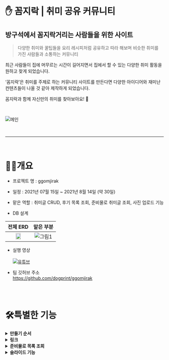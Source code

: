 # ✋ 꼼지락 | 취미 공유 커뮤니티

## 방구석에서 꼼지락거리는 사람들을 위한 사이트

> 다양한 취미와 꿀팁들을 요리 레시피처럼 공유하고 따라 해보며 
> 비슷한 취미를 가진 사람들과 소통하는 커뮤니티

최근 사람들이 집에 머무르는 시간이 길어지면서 집에서 할 수 있는 다양한 취미 활동을 원하고 찾게 되었습니다.

‘꼼지락’은 취미를 주제로 하는 커뮤니티 사이트를 만든다면 다양한 아이디어와 재미난 컨텐츠들이 나올 것 같아 제작하게 되었습니다.

꼼지락과 함께 자신만의 취미를 찾아보아요! 🥳

<br>

![메인](https://user-images.githubusercontent.com/85017704/137364391-1abb06b3-dc49-428f-9fe8-86e129907ba4.gif)



<br>

***

<br>


# 👩‍💻개요


* 프로젝트 명 : ggomjirak

* 일정 : 2021년 07월 15일 ~ 2021년 8월 14일 (약 30일)

* 맡은 역할 : 취미글 CRUD, 후기 목록 조회, 준비물로 취미글 조회, 사진 업로드 기능

* DB 설계 <br>

전체 ERD             |  맡은 부분
:-------------------------:|:-------------------------:
<img width="50%" src="https://user-images.githubusercontent.com/85017704/137365663-70888ad7-cdf5-481a-91d4-77e92e79ecd0.png"/>  |  ![그림1](https://user-images.githubusercontent.com/85017704/137365458-cc961863-7116-489a-8afe-8835d84e0c6a.png)


* 실행 영상 <br><br>
[![유튜브](http://img.youtube.com/vi/ACG5QPcK8a4/0.jpg)](https://youtu.be/ACG5QPcK8a4) 

* 팀 깃허브 주소 <br> https://github.com/dogprint/ggomjirak


<br><br>

# 🛠특별한 기능

<details>
  <summary><b>만들기 순서</b></summary>
   <div markdown="1">
	   
- 만들기 순서를 이용해 자신의 취미를 쉽게 설명할 수 있다.
- 순서 사진 한번에 추가하기 버튼 클릭시
	- 선택된 사진의 개수만큼 박스가 생성된다.
	- 기존 박스 중 사진이 없는 박스가 있다면 순서대로 그곳을 채운후 나머지 사진에서 박스를 생성한다. <br><br> 
	   ![순서사진 한번에 추가](https://user-images.githubusercontent.com/85017704/137574395-2a9d4382-cc59-4595-a430-93fab1eec0e3.gif) <br><br><br><br>  
- 추가 기능을 사용해 만들기 순서 내용을 보완할 수 있다. <br><br>
	   ![추가기능](https://user-images.githubusercontent.com/85017704/137574494-d76f3a0f-e576-4d64-96bd-05f09d07fe30.gif)  <br><br><br><br>  
- 만들기 순서 수정 
	- 새로운 박스 추가, 기존 박스 삭제, 기존 내용 수정, 순서 수정을 할 수 있다. <br><br>
	   ![수정 만들기 추가 배속 용량](https://user-images.githubusercontent.com/85017704/137574440-690ff842-1748-4f5c-92ff-97bf92068ecd.gif)  <br><br><br><br>  

	   
   </div>
</details>

<details>
  <summary><b>링크</b></summary>
   <div markdown="1">
	   
	   
- 정규식을 이용해 링크 형식을 점검한다.	   
- jsoup 라이브러리를 이용한 크롤링
	- open graph 태그를 찾아 필요한 정보를 가져온다. <br><br> 
	![링크 배속](https://user-images.githubusercontent.com/85017704/137574759-ed701164-3713-48d7-bdc5-de174177daf4.gif) <br><br><br><br>  

	   
   </div>
</details>

<details>
  <summary><b>준비물로 목록 조회</b></summary>
   <div markdown="1">
	   
- 준비물로 글을 조회할 수 있다.
- 준비물은 데이터화를 위해 글작성시 DB에 저장된다. (이미 저장된 준비물일 경우 저장되지 않음)
- 조회된 글목록을 페이징, 정렬, 분류할 수 있다. <br><br>
	   ![준비물목록조회](https://user-images.githubusercontent.com/85017704/137577419-e372895e-ed2f-42ae-b4e6-fef04d5884ca.gif) <br><br><br><br>  


   </div>
</details>


<details>
  <summary><b>슬라이드 기능</b></summary>
   <div markdown="1">
	   
- 만들기 순서를 슬라이드로 볼 수 있다.
- 재생버튼을 누르면 슬라이드가 자동으로 넘어간다.
- 배속기능을 사용하여 슬라이드 넘김속도를 조정할 수 있다.
- 슬라이드의 기본 간격은 약 4초로 설정했다. <br><br> ![ezgif-1-1e8b0a57ed55](https://user-images.githubusercontent.com/85017704/137573362-69e886ee-f9e2-433d-9528-6b352dac0861.gif)



	   
   </div>
</details>


<br><br><br><br><br><br><br>

